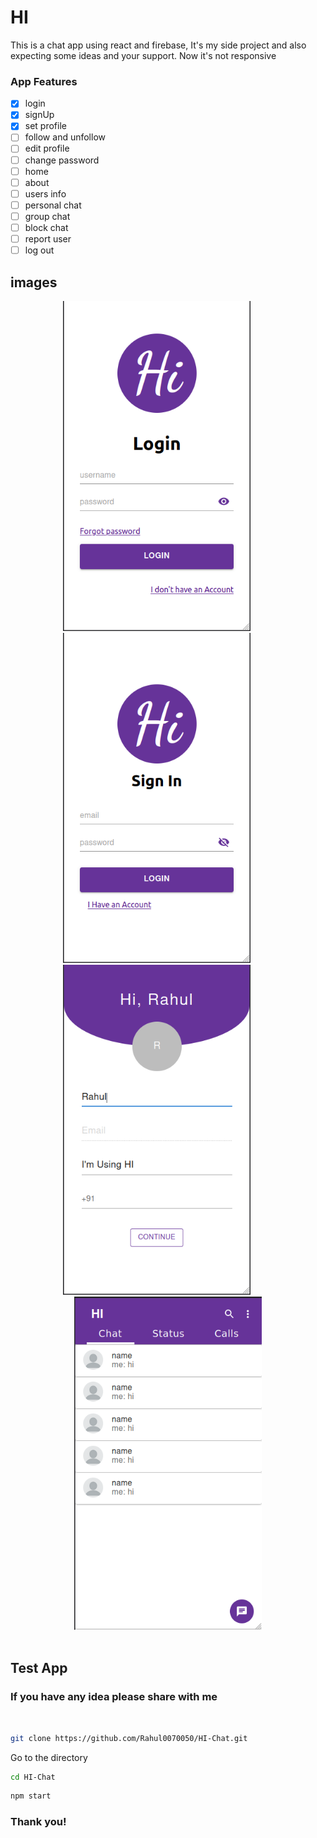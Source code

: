# HI

This is a chat app using react and firebase, It's my side project and also expecting some ideas and your support. Now it's not responsive

### App Features

- [x] login 
- [x] signUp 
- [x] set profile
- [ ] follow and unfollow
- [ ] edit profile
- [ ] change password
- [ ] home
- [ ] about 
- [ ] users info
- [ ] personal chat 
- [ ] group chat
- [ ] block chat
- [ ] report user
- [ ] log out

## images
<div align="center">
    <img src="./src/images/login.png" width="300rem" />
    &nbsp;&nbsp;&nbsp;&nbsp;&nbsp;&nbsp;&nbsp;&nbsp;
    <img src="./src/images/signin.png" width="300rem" />
    &nbsp;&nbsp;&nbsp;&nbsp;&nbsp;&nbsp;&nbsp;&nbsp;
    <img src="./src/images/set%20profile.png" width="300rem" />
    &nbsp;&nbsp;&nbsp;&nbsp;&nbsp;&nbsp;&nbsp;&nbsp;
    <img src="./src/images/chatList.png" width="300rem" />
</div>
<!-- <br /> -->
<!-- <br /> -->
<!-- <div align="center">
    <img src="./src/images/set%20profile.png" width="300rem" />
    &nbsp;&nbsp;&nbsp;&nbsp;&nbsp;&nbsp;&nbsp;&nbsp;
    &nbsp;&nbsp;&nbsp;&nbsp;&nbsp;&nbsp;&nbsp;&nbsp;
    <img src="./src/images/chatList.png" width="300rem" />
</div> -->


<br />

## **Test App**

### If you have any idea please share with me   

<br />

```bash
git clone https://github.com/Rahul0070050/HI-Chat.git
```

Go to the directory

```bash
cd HI-Chat
```

```bash
npm start
```
### Thank you!